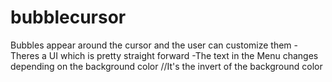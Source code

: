 # bubblecursor
Bubbles appear around the cursor and the user can customize them
  -Theres a UI which is pretty straight forward
  -The text in the Menu changes depending on the background color //It's the invert of the background color
  
